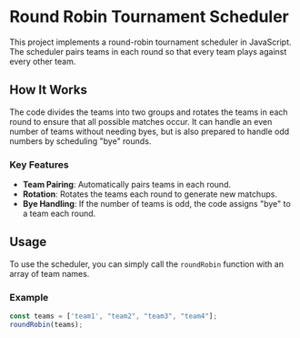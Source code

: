 # Round Robin Tournament Scheduler

This project implements a round-robin tournament scheduler in JavaScript. The scheduler pairs teams in each round so that every team plays against every other team.

## How It Works

The code divides the teams into two groups and rotates the teams in each round to ensure that all possible matches occur. It can handle an even number of teams without needing byes, but is also prepared to handle odd numbers by scheduling "bye" rounds.

### Key Features

- **Team Pairing**: Automatically pairs teams in each round.
- **Rotation**: Rotates the teams each round to generate new matchups.
- **Bye Handling**: If the number of teams is odd, the code assigns "bye" to a team each round.

## Usage

To use the scheduler, you can simply call the `roundRobin` function with an array of team names. 

### Example

```javascript
const teams = ['team1', "team2", "team3", "team4"];
roundRobin(teams);
